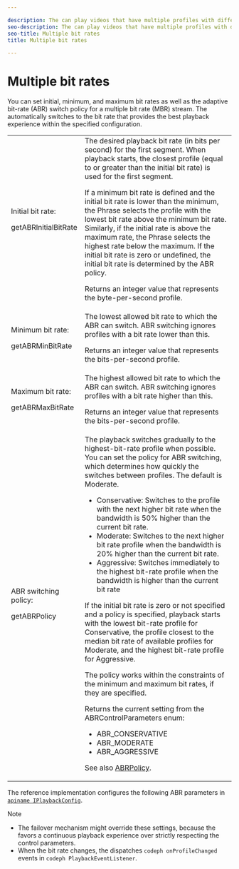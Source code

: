 ```yaml
---

description: The can play videos that have multiple profiles with different bit rates, switching between them to provide more than one quality level based on the available bandwidth. WRITER: Note that the text here is nearly identical to the text in c_psdk_abr-control-quality.xml. So if you update here, please update there, too. Or figure out a good way to put the text into the phrase library. Or maybe not--this file doesn't appear anywhere except in the original android, android_1.2, and the original dhls ditamaps. So I think it's basically obsolete. -elf Sept '15
seo-description: The can play videos that have multiple profiles with different bit rates, switching between them to provide more than one quality level based on the available bandwidth. WRITER: Note that the text here is nearly identical to the text in c_psdk_abr-control-quality.xml. So if you update here, please update there, too. Or figure out a good way to put the text into the phrase library. Or maybe not--this file doesn't appear anywhere except in the original android, android_1.2, and the original dhls ditamaps. So I think it's basically obsolete. -elf Sept '15
seo-title: Multiple bit rates
title: Multiple bit rates

---
```


# Multiple bit rates

You can set initial, minimum, and maximum bit rates as well as the adaptive bit-rate (ABR) switch policy for a multiple bit rate (MBR) stream. The  automatically switches to the bit rate that provides the best playback experience within the specified configuration.

<table id="table_3BB964A9F54B44339AECA790DDBD6C50"> 
 <tgroup cols="2"> 
  <colspec colname="col01" colnum="1" colwidth="1.00*" /> 
  <colspec colnum="2" colname="col2" colwidth="3.45*" /> 
  <tbody> 
   <tr> 
    <td colname="col01">Initial bit rate: <p><span class="codeph">getABRInitialBitRate</span> </p> </td> 
    <td colname="col2">The desired playback bit rate (in bits per second) for the first segment. When playback starts, the closest profile (equal to or greater than the initial bit rate) is used for the first segment. <p> If a minimum bit rate is defined and the initial bit rate is lower than the minimum, the 
      <ph conref="../../phrase_library_ref_impl.xml#c_psdk_phrase-library/primetime-sdk-name">
       Phrase
      </ph> selects the profile with the lowest bit rate above the minimum bit rate. Similarly, if the initial rate is above the maximum rate, the 
      <ph conref="../../phrase_library_ref_impl.xml#c_psdk_phrase-library/primetime-sdk-name">
       Phrase
      </ph> selects the highest rate below the maximum. If the initial bit rate is zero or undefined, the initial bit rate is determined by the ABR policy. </p><p>Returns an integer value that represents the byte-per-second profile.</p> </td> 
   </tr> 
   <tr> 
    <td colname="col01">Minimum bit rate: <p><span class="codeph">getABRMinBitRate</span></p> </td> 
    <td colname="col2">The lowest allowed bit rate to which the ABR can switch. ABR switching ignores profiles with a bit rate lower than this. <p>Returns an integer value that represents the bits-per-second profile.</p> </td> 
   </tr> 
   <tr> 
    <td colname="col01">Maximum bit rate: <p><span class="codeph">getABRMaxBitRate</span> </p> </td> 
    <td colname="col2">The highest allowed bit rate to which the ABR can switch. ABR switching ignores profiles with a bit rate higher than this. <p>Returns an integer value that represents the bits-per-second profile.</p> </td> 
   </tr> 
   <tr> 
    <td colname="col01">ABR switching policy: <p><span class="codeph">getABRPolicy</span></p> </td> 
    <td colname="col2">The playback switches gradually to the highest-bit-rate profile when possible. You can set the policy for ABR switching, which determines how quickly the 
     <ph conref="../../phrase_library_ref_impl.xml#c_psdk_phrase-library/primetime-sdk-name" /> switches between profiles. The default is Moderate. <p> 
      <ul id="ul_53BF29B294E140419E1E8F88E5E91BF0"> 
       <li id="li_10ED3E4AB55F470F84A71B7FBD5AD821">Conservative: Switches to the profile with the next higher bit rate when the bandwidth is 50% higher than the current bit rate.</li> 
       <li id="li_02A2CE1E61FA48BDA868F2C24CB296FE">Moderate: Switches to the next higher bit rate profile when the bandwidth is 20% higher than the current bit rate.</li> 
       <li id="li_97F2DA7C8DAB4A81A47A3FCE1D3D2D2B">Aggressive: Switches immediately to the highest bit-rate profile when the bandwidth is higher than the current bit rate</li> 
      </ul> </p> <p>If the initial bit rate is zero or not specified and a policy is specified, playback starts with the lowest bit-rate profile for Conservative, the profile closest to the median bit rate of available profiles for Moderate, and the highest bit-rate profile for Aggressive.</p><p>The policy works within the constraints of the minimum and maximum bit rates, if they are specified.</p><p>Returns the current setting from the <span class="codeph">ABRControlParameters</span> enum: 
      <ul id="ul_svm_zqn_gz"> 
       <li><span class="codeph">ABR_CONSERVATIVE</span></li> 
       <li><span class="codeph">ABR_MODERATE</span></li> 
       <li><span class="codeph">ABR_AGGRESSIVE</span></li> 
      </ul></p> <p>See also <a href="http://help.adobe.com/en_US/primetime/api/psdk/javadoc/com/adobe/mediacore/ABRControlParameters.ABRPolicy.html" scope="external" format="html"><span class="apiname">ABRPolicy</span></a>. </p> </td> 
   </tr> 
  </tbody> 
 </tgroup> 
</table>

The reference implementation configures the following ABR parameters in [`apiname IPlaybackConfig`](http://help.adobe.com/en_US/primetime/reference_implementation/android/javadoc/com/adobe/primetime/reference/config/IPlaybackConfig.html).

>[!NOTE]
>
>* The  failover mechanism might override these settings, because the  favors a continuous playback experience over strictly respecting the control parameters.
>* When the bit rate changes, the  dispatches `codeph onProfileChanged` events in `codeph PlaybackEventListener`.
>
